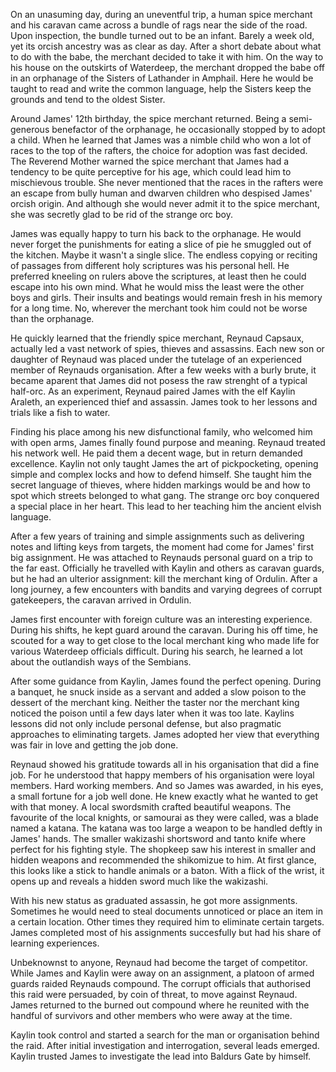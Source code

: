 On an unasuming day, during an uneventful trip, a human spice merchant and his caravan came across a bundle of rags near the side of the road. Upon inspection, the bundle turned out to be an infant. Barely a week old, yet its orcish ancestry was as clear as day. After a short debate about what to do with the babe, the merchant decided to take it with him. On the way to his house on the outskirts of Waterdeep, the merchant dropped the babe off in an orphanage of the Sisters of Lathander in Amphail. Here he would be taught to read and write the common language, help the Sisters keep the grounds and tend to the oldest Sister.

Around James' 12th birthday, the spice merchant returned. Being a semi-generous benefactor of the orphanage, he occasionally stopped by to adopt a child. When he learned that James was a nimble child who won a lot of races to the top of the rafters, the choice for adoption was fast decided. The Reverend Mother warned the spice merchant that James had a tendency to be quite perceptive for his age, which could lead him to mischievous trouble. She never mentioned that the races in the rafters were an escape from bully human and dwarven children who despised James' orcish origin. And although she would never admit it to the spice merchant, she was secretly glad to be rid of the strange orc boy.

James was equally happy to turn his back to the orphanage. He would never forget the punishments for eating a slice of pie he smuggled out of the kitchen. Maybe it wasn't a single slice. The endless copying or reciting of passages from different holy scriptures was his personal hell. He preferred kneeling on rulers above the scriptures, at least then he could escape into his own mind. What he would miss the least were the other boys and girls. Their insults and beatings would remain fresh in his memory for a long time. No, wherever the merchant took him could not be worse than the orphanage.

He quickly learned that the friendly spice merchant, Reynaud Capsaux, actually led a vast network of spies, thieves and assassins. Each new son or daughter of Reynaud was placed under the tutelage of an experienced member of Reynauds organisation. After a few weeks with a burly brute, it became aparent that James did not posess the raw strenght of a typical half-orc. As an experiment, Reynaud paired James with the elf Kaylin Araleth, an experienced thief and assassin. James took to her lessons and trials like a fish to water.

Finding his place among his new disfunctional family, who welcomed him with open arms, James finally found purpose and meaning. Reynaud treated his network well. He paid them a decent wage, but in return demanded excellence. Kaylin not only taught James the art of pickpocketing, opening simple and complex locks and how to defend himself. She taught him the secret language of thieves, where hidden markings would be and how to spot which streets belonged to what gang. The strange orc boy conquered a special place in her heart. This lead to her teaching him the ancient elvish language.

After a few years of training and simple assignments such as delivering notes and lifting keys from targets, the moment had come for James' first big assignment. He was attached to Reynauds personal guard on a trip to the far east. Officially he travelled with Kaylin and others as caravan guards, but he had an ulterior assignment: kill the merchant king of Ordulin. After a long journey, a few encounters with bandits and varying degrees of corrupt gatekeepers, the caravan arrived in Ordulin.

James first encounter with foreign culture was an interesting experience. During his shifts, he kept guard around the caravan. During his off time, he scouted for a way to get close to the local merchant king who made life for various Waterdeep officials difficult. During his search, he learned a lot about the outlandish ways of the Sembians.

After some guidance from Kaylin, James found the perfect opening. During a banquet, he snuck inside as a servant and added a slow poison to the dessert of the merchant king. Neither the taster nor the merchant king noticed the poison until a few days later when it was too late. Kaylins lessons did not only include personal defense, but also pragmatic approaches to eliminating targets. James adopted her view that everything was fair in love and getting the job done.

Reynaud showed his gratitude towards all in his organisation that did a fine job. For he understood that happy members of his organisation were loyal members. Hard working members. And so James was awarded, in his eyes, a small fortune for a job well done. He knew exactly what he wanted to get with that money. A local swordsmith crafted beautiful weapons. The favourite of the local knights, or samourai as they were called, was a blade named a katana. The katana was too large a weapon to be handled deftly in James' hands. The smaller wakizashi shortsword and tanto knife where perfect for his fighting style. The shopkeep saw his interest in smaller and hidden weapons and recommended the shikomizue to him. At first glance, this looks like a stick to handle animals or a baton. With a flick of the wrist, it opens up and reveals a hidden sword much like the wakizashi.

With his new status as graduated assassin, he got more assignments. Sometimes he would need to steal documents unnoticed or place an item in a certain location. Other times they required him to eliminate certain targets. James completed most of his assignments succesfully but had his share of learning experiences.

Unbeknownst to anyone, Reynaud had become the target of competitor. While James and Kaylin were away on an assignment, a platoon of armed guards raided Reynauds compound. The corrupt officials that authorised this raid were persuaded, by coin of threat, to move against Reynaud. James returned to the burned out compound where he reunited with the handful of survivors and other members who were away at the time.

Kaylin took control and started a search for the man or organisation behind the raid. After initial investigation and interrogation, several leads emerged. Kaylin trusted James to investigate the lead into Baldurs Gate by himself.